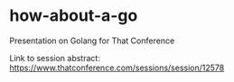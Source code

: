 # how-about-a-go
Presentation on Golang for That Conference

Link to session abstract: https://www.thatconference.com/sessions/session/12578